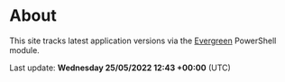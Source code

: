 # About

This site tracks latest application versions via the [Evergreen](https://stealthpuppy.com/evergreen/) PowerShell module.

Last update: **Wednesday 25/05/2022 12:43 +00:00** (UTC)